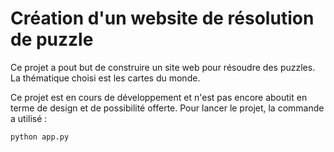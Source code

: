 # Création d'un website de résolution de puzzle

Ce projet a pout but de construire un site web pour résoudre des puzzles. 
La thématique choisi est les cartes du monde.

Ce projet est en cours de développement et n'est pas encore aboutit en terme de design et de possibilité offerte.
Pour lancer le projet, la commande a utilisé :
```bash
python app.py
``` 
